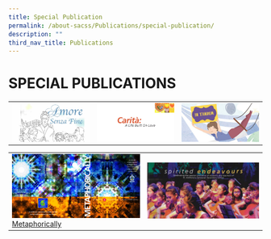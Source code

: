```yaml
---
title: Special Publication
permalink: /about-sacss/Publications/special-publication/
description: ""
third_nav_title: Publications
---
```

# SPECIAL PUBLICATIONS

|   |   |   |
|---|---|---|
| ![](/images/About%20us/00C.jpg)  |![](/images/About%20us/0001.jpg)   | ![](/images/About%20us/SAC140-InTandem-web_page-0001.jpg) |


|   |   | 
|---|---|
|![](/images/About%20us/cover-selected-version-1.png) <a href="/files/About%20us/SAC15_MetaPgs-amd-2.pdf" target = "_blank"> Metaphorically</a>   | ![](/images/About%20us/00C-1.jpg)  |